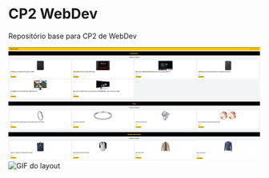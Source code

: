 # CP2 WebDev

Repositório base para CP2 de WebDev

![Layout](./public/print-home.png)
![GIF do layout](./public/tela-cp2.gif)

